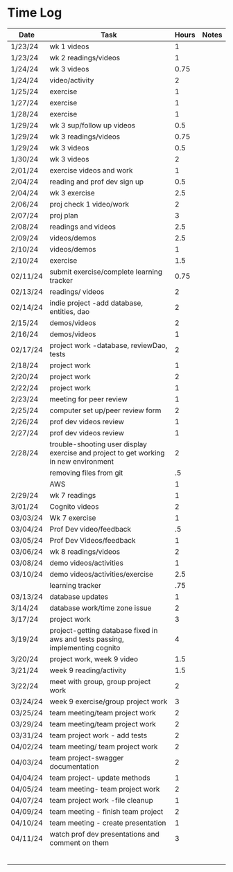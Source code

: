 
# Time Log

| Date     | Task                                                                                 | Hours | Notes |
|----------|--------------------------------------------------------------------------------------|-------|-------|
| 1/23/24  | wk 1 videos                                                                          | 1     |       |
| 1/23/24  | wk 2 readings/videos                                                                 | 1     |       |
| 1/24/24  | wk 3 videos                                                                          | 0.75  |       |
| 1/24/24  | video/activity                                                                       | 2     |       |
| 1/25/24  | exercise                                                                             | 1     |       |
| 1/27/24  | exercise                                                                             | 1     |       |
| 1/28/24  | exercise                                                                             | 1     |       |
| 1/29/24  | wk 3 sup/follow up videos                                                            | 0.5   |       |
| 1/29/24  | wk 3 readings/videos                                                                 | 0.75  |       |
| 1/29/24  | wk 3  videos                                                                         | 0.5   |       |
| 1/30/24  | wk 3  videos                                                                         | 2     |       |
| 2/01/24  | exercise videos and work                                                             | 1     |       |
| 2/04/24  | reading and prof dev sign up                                                         | 0.5   |       |
| 2/04/24  | wk 3 exercise                                                                        | 2.5   |       |
| 2/06/24  | proj check 1 video/work                                                              | 2     |       |
| 2/07/24  | proj plan                                                                            | 3     |       |
| 2/08/24  | readings and videos                                                                  | 2.5   |       |
| 2/09/24  | videos/demos                                                                         | 2.5   |       |
| 2/10/24  | videos/demos                                                                         | 1     |       |
| 2/10/24  | exercise                                                                             | 1.5   |       |
| 02/11/24 | submit exercise/complete learning tracker                                            | 0.75  |       |
| 02/13/24 | readings/ videos                                                                     | 2     |       |
| 02/14/24 | indie project -add database, entities, dao                                           | 2     |       |
| 2/15/24  | demos/videos                                                                         | 2     |       |
| 2/16/24  | demos/videos                                                                         | 1     |       |
| 02/17/24 | project work -database, reviewDao, tests                                             | 2     |       |
| 2/18/24  | project work                                                                         | 1     |       |
| 2/20/24  | project work                                                                         | 2     |       |
| 2/22/24  | project work                                                                         | 1     |       |
| 2/23/24  | meeting for peer review                                                              | 1     |       |
| 2/25/24  | computer set up/peer review form                                                     | 2     |       |
| 2/26/24  | prof dev videos review                                                               | 1     |       |
| 2/27/24  | prof dev videos review                                                               | 1     |       |
| 2/28/24  | trouble-shooting user display exercise and project to get working in new environment | 2     |       |
|          | removing files from git                                                              | .5    |       |
|          | AWS                                                                                  | 1     |       |
| 2/29/24  | wk 7 readings                                                                        | 1     |       |
| 3/01/24  | Cognito videos                                                                       | 2     |       |
| 03/03/24 | Wk 7 exercise                                                                        | 1     |       |
| 03/04/24 | Prof Dev video/feedback                                                              | .5    |       |
| 03/05/24 | Prof Dev Videos/feedback                                                             | 1     |       |
| 03/06/24 | wk 8 readings/videos                                                                 | 2     |       |
| 03/08/24 | demo videos/activities                                                               | 1     |       |
| 03/10/24 | demo videos/activities/exercise                                                      | 2.5   |       |
|          | learning tracker                                                                     | .75   |       |
| 03/13/24 | database updates                                                                     | 1     |       |
| 3/14/24  | database work/time zone issue                                                        | 2     |       |
| 3/17/24  | project work                                                                         | 3     |       |
| 3/19/24  | project-getting database fixed in aws and tests passing, implementing cognito        | 4     |       |
| 3/20/24  | project work, week 9 video                                                           | 1.5   |       |
| 3/21/24  | week 9 reading/activity                                                              | 1.5   |       |
| 3/22/24  | meet with group, group project work                                                  | 2     |       |
| 03/24/24 | week 9 exercise/group project work                                                   | 3     |       |
| 03/25/24 | team meeting/team project work                                                       | 2     |       |
| 03/29/24 | team meeting/team project work                                                       | 2     |       |
| 03/31/24 | team project work - add tests                                                        | 2     |       |
| 04/02/24 | team meeting/ team project work                                                      | 2     |       |
| 04/03/24 | team project-swagger documentation                                                   | 2     |       |
| 04/04/24 | team project- update methods                                                         | 1     |       |
| 04/05/24 | team meeting- team project work                                                      | 2     |       |
| 04/07/24 | team project work -file cleanup                                                      | 1     |       |
| 04/09/24 | team meeting - finish team project                                                   | 2     |       |
| 04/10/24 | team meeting - create presentation                                                   | 1     |       |
| 04/11/24 | watch prof dev presentations and comment on them                                     | 3     |       |
|          |                                                                                      |       |       |
|          |                                                                                      |       |       |
|          |                                                                                      |       |       |
|          |                                                                                      |       |       |
|          |                                                                                      |       |       |
|          |                                                                                      |       |       |

